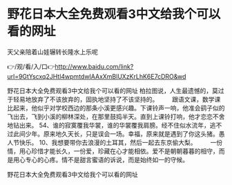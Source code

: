 # 野花日本大全免费观看3中文给我个可以看的网址
天父亲陪着山娃辗转长隆水上乐呢

👉/观/看/入/口👉http://www.baidu.com/link?url=9GtYscxq2JHtl4wpmtdwIAAxXmBlUXzKrLhK6E7cDRO&wd

野花日本大全免费观看3中文给我个可以看的网址	柏拉图说，人生最遗憾的，莫过于轻易地放弃了不该放弃的，固执地坚持了不该坚持的。
　　跟语文课，数学课比起来，他似乎对学校西边的那条小溪更感兴趣。下课铃声一响，他准会鹞子似的飞出去，飞到小溪的柳林深处，在那里鼓捣半天。直到上课铃打响，他才恋恋不舍地钻出来。
		54、谁的寂寞覆我华裳，谁的华裳覆我肩膀。经不住似水流年，逃不过此间少年。原来地久天长，只是误会一场。幸福，原来就是遇到了你这头猪。愚人节快乐。
	10、我想要带你去浪漫的土耳其，然后一起去东京偷大梨。
　　一份情，用心珍惜才能长久，一份爱，珍藏在心才能相依。爱不是朝朝暮暮的相守，而是用心专心的心疼。情不是甜言蜜语的诉说，而是始终如一的守候。

野花日本大全免费观看3中文给我个可以看的网址
